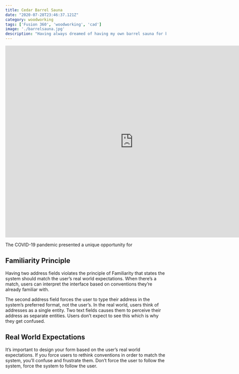 ```yaml
---
title: Cedar Barrel Sauna
date: "2020-07-28T23:46:37.121Z"
category: woodworking
tags: ['Fusion 360', 'woodworking', 'cad']
image: './barrelsauna.jpg'
description: "Having always dreamed of having my own barrel sauna for backyard relaxation, I decided to build one from scratch!"  
---
```

<iframe src="https://myhub.autodesk360.com/ue2b583ae/shares/public/SH919a0QTf3c32634dcf91253fa6f47cc4cd?mode=embed" width="800" height="600" allowfullscreen="true" webkitallowfullscreen="true" mozallowfullscreen="true"  frameborder="0"></iframe>

The COVID-19 pandemic presented a unique opportunity for 

Familiarity Principle
---------------------

Having two address fields violates the principle of Familiarity that states the system should match the user’s real world expectations. When there’s a match, users can interpret the interface based on conventions they’re already familiar with.

The second address field forces the user to type their address in the system’s preferred format, not the user’s. In the real world, users think of addresses as a single entity. Two text fields causes them to perceive their address as separate entities. Users don’t expect to see this which is why they get confused.


Real World Expectations
-----------------------

It’s important to design your form based on the user’s real world expectations. If you force users to rethink conventions in order to match the system, you’ll confuse and frustrate them. Don’t force the user to follow the system, force the system to follow the user.

